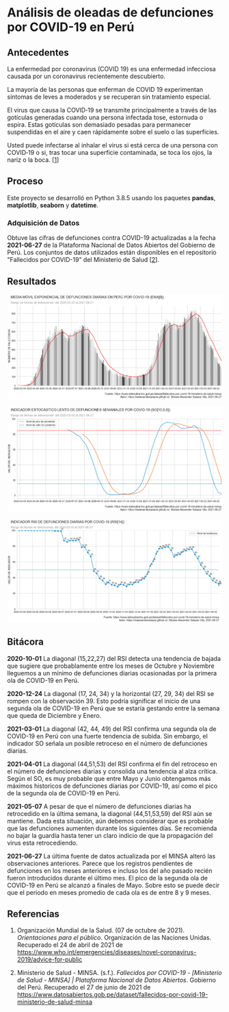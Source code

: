 # Análisis de oleadas de defunciones por COVID-19 en Perú

## Antecedentes

La enfermedad por coronavirus (COVID 19) es una ‎enfermedad infecciosa causada por un ‎coronavirus recientemente descubierto. ‎

La mayoría de las personas que enferman de ‎COVID 19 experimentan síntomas de leves a ‎moderados y se recuperan sin tratamiento ‎especial. 

El virus que causa la COVID‑19 se transmite principalmente a través de las gotículas generadas cuando una persona infectada tose, estornuda o espira. Estas gotículas son demasiado pesadas para permanecer suspendidas en el aire y caen rápidamente sobre el suelo o las superficies.

Usted puede infectarse al inhalar el virus si está cerca de una persona con COVID‑19 o si, tras tocar una superficie contaminada, se toca los ojos, la nariz o la boca. [[1]]

## Proceso

Este proyecto se desarrolló en Python 3.8.5 usando los paquetes **pandas**, **matplotlib**, **seaborn** y **datetime**.

### Adquisición de Datos

Obtuve las cifras de defunciones contra COVID-19 actualizadas a la fecha **2021-06-27** de la Plataforma Nacional de Datos Abiertos del Gobierno de Perú. Los conjuntos de datos utilizados están disponibles en el repositorio "Fallecidos por COVID-19" del Ministerio de Salud [[2]].

## Resultados

![alt text](dist/DEFUNCIONES.png "EMA")

![alt text](dist/SO.png "SO")

![alt text](dist/RSI.png "RSI")

## Bitácora

**2020-10-01** La diagonal (15,22,27) del RSI detecta una tendencia de bajada que sugiere que probablamente entre los meses de Octubre y Noviembre lleguemos a un mínimo de defunciones diarias ocasionadas por la primera ola de COVID-19 en Perú.

**2020-12-24** La diagonal (17, 24, 34) y la horizontal (27, 29, 34) del RSI se rompen con la observación 39. Esto podría significar el inicio de una segunda ola de COVID-19 en Perú que se estaría gestando entre la semana que queda de Diciembre y Enero.

**2021-03-01** La diagonal (42, 44, 49) del RSI confirma una segunda ola de COVID-19 en Perú con una fuerte tendencia de subida. Sin embargo, el indicador SO señala un posible retroceso en el número de defunciones diarias.

**2021-04-01** La diagonal (44,51,53) del RSI confirma el fin del retroceso en el número de defunciones diarias y consolida una tendencia al alza crítica. Según el SO, es muy probable que entre Mayo y Junio obtengamos más máximos historicos de defunciones diarias por COVID-19, así como el pico de la segunda ola de COVID-19 en Perú.

**2021-05-07** A pesar de que el número de defunciones diarias ha retrocedido en la última semana, la diagonal (44,51,53,59) del RSI aún se mantiene. Dada esta situación, aún debemos considerar que es probable que las defunciones aumenten durante los siguientes días. Se recomienda no bajar la guardía hasta tener un claro indicio de que la propagación del virus esta retrocediendo.

**2021-06-27** La última fuente de datos actualizada por el MINSA alteró las observaciones anteriores. Parece que los registros pendientes de defunciones en los meses anteriores e incluso los del año pasado recién fueron introducidos durante el último mes. El pico de la segunda ola de COVID-19 en Perú se alcanzó a finales de Mayo. Sobre esto se puede decir que el periodo en meses promedio de cada ola es de entre 8 y 9 meses.

## Referencias

1. Organización Mundial de la Salud. (07 de octubre de 2021). _Orientaciones para el público_. Organización de las Naciones Unidas. Recuperado el 24 de abril de 2021 de https://www.who.int/emergencies/diseases/novel-coronavirus-2019/advice-for-public

[1]: https://www.who.int/emergencies/diseases/novel-coronavirus-2019/advice-for-public

2. Ministerio de Salud - MINSA. (s.f.). _Fallecidos por COVID-19 -  [Ministerio de Salud - MINSA] | Plataforma Nacional de Datos Abiertos_. Gobierno del Perú. Recuperado el 27 de junio de 2021 de https://www.datosabiertos.gob.pe/dataset/fallecidos-por-covid-19-ministerio-de-salud-minsa

[2]: https://www.datosabiertos.gob.pe/dataset/fallecidos-por-covid-19-ministerio-de-salud-minsa